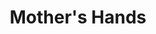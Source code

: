 ---
layout: default
artist: Charley Marie
title: Mother's Hands
year: 2020
type: Video
roles: Mastering
youtube-url: ESehbtmXnxM
---